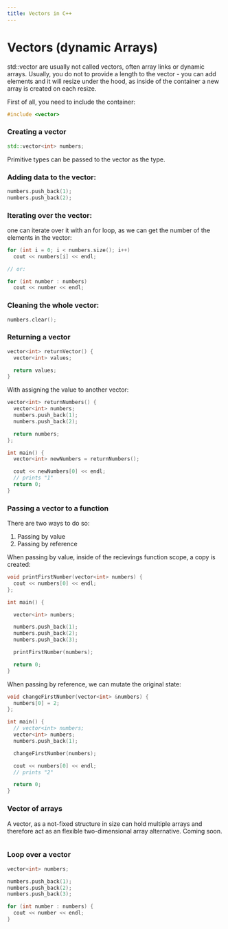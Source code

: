 ```yaml
---
title: Vectors in C++
---
```


# Vectors (dynamic Arrays)
std::vector are usually not called vectors, often array links or dynamic arrays. 
Usually, you do not to provide a length to the vector - you can add elements and it will resize under the hood, 
as inside of the container a new array is created on each resize. 

First of all, you need to include the container: 
```cpp 
#include <vector>
```

### Creating a vector 
```cpp 
std::vector<int> numbers; 
```
Primitive types can be passed to the vector as the type. 

### Adding data to the vector: 
```cpp 
numbers.push_back(1); 
numbers.push_back(2); 
```

### Iterating over the vector: 
one can iterate over it with an for loop, as we can get the number of the elements in the vector: 

```cpp
for (int i = 0; i < numbers.size(); i++)
  cout << numbers[i] << endl; 

// or: 

for (int number : numbers)
  cout << number << endl; 
```

### Cleaning the whole vector: 
```cpp
numbers.clear(); 
```

### Returning a vector

```cpp
vector<int> returnVector() {
  vector<int> values;

  return values;
}
```

With assigning the value to another vector: 

```cpp
vector<int> returnNumbers() {
  vector<int> numbers;
  numbers.push_back(1);
  numbers.push_back(2);

  return numbers;
};

int main() {  
  vector<int> newNumbers = returnNumbers();

  cout << newNumbers[0] << endl;
  // prints "1"
  return 0;
}
```


### Passing a vector to a function 

There are two ways to do so: 
1. Passing by value
2. Passing by reference

When passing by value, inside of the recievings function scope, a copy is created: 
```cpp
void printFirstNumber(vector<int> numbers) {
  cout << numbers[0] << endl;
};

int main() {

  vector<int> numbers;

  numbers.push_back(1);
  numbers.push_back(2);
  numbers.push_back(3);

  printFirstNumber(numbers);

  return 0;
}
```

When passing by reference, we can mutate the original state: 

```cpp
void changeFirstNumber(vector<int> &numbers) {
  numbers[0] = 2;
};

int main() {
  // vector<int> numbers;
  vector<int> numbers;
  numbers.push_back(1);

  changeFirstNumber(numbers);

  cout << numbers[0] << endl;
  // prints "2" 

  return 0;
}
```

### Vector of arrays 

A vector, as a not-fixed structure in size can hold multiple arrays and therefore act as an flexible two-dimensional array alternative.
Coming soon. 

```cpp

```

### Loop over a vector

```cpp
vector<int> numbers;

numbers.push_back(1);
numbers.push_back(2);
numbers.push_back(3);

for (int number : numbers) {
  cout << number << endl;
}
```